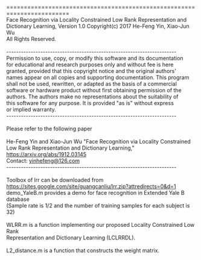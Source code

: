 ======================================================================== <br>
Face Recognition via Locality Constrained Low Rank Representation and  <br>
Dictionary Learning, Version 1.0 Copyright(c) 2017 He-Feng Yin, Xiao-Jun Wu  <br>
All Rights Reserved.  <br>
<br>
---------------------------------------------------------------------- <br>
Permission to use, copy, or modify this software and its documentation <br>
for educational and research purposes only and without fee is here <br>
granted, provided that this copyright notice and the original authors' <br>
names appear on all copies and supporting documentation. This program <br>
shall not be used, rewritten, or adapted as the basis of a commercial <br>
software or hardware product without first obtaining permission of the <br>
authors. The authors make no representations about the suitability of <br>
this software for any purpose. It is provided "as is" without express <br>
or implied warranty. <br>
---------------------------------------------------------------------- <br>
<br>
Please refer to the following paper <br>
<br>
He-Feng Yin and Xiao-Jun Wu "Face Recognition via Locality Constrained  <br>
Low Rank Representation and Dictionary Learning," https://arxiv.org/abs/1912.03145
<br>
Contact: yinhefeng@126.com <br>
---------------------------------------------------------------------- <br>
<br>
Toolbox of lrr can be downloaded from https://sites.google.com/site/guangcanliu/lrr.zip?attredirects=0&d=1 <br>
demo_YaleB.m provides a demo for face recognition in Extended Yale B database <br>
(Sample rate is 1/2 and the number of training samples for each subject is 32) <br>
<br> 
WLRR.m is a function implementing our proposed Locality Constrained Low Rank <br>
Representation and Dictionary Learning (LCLRRDL). <br>
<br>
L2_distance.m is a function that constructs the weight matrix. <br>
